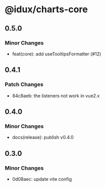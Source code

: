 # @idux/charts-core

## 0.5.0

### Minor Changes

- feat(core): add useTooltipsFormatter (#12)

## 0.4.1

### Patch Changes

- 84c8aeb: the listeners not work in vue2.x

## 0.4.0

### Minor Changes

- docs(release): publish v0.4.0

## 0.3.0

### Minor Changes

- 0d08aec: update vite config
